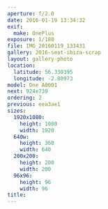 ```yaml
---
aperture: f/2.0
date: 2016-01-19 13:34:32
exif:
  make: OnePlus
exposure: 1/180
file: IMG_20160119_133431
gallery: 2016-seat-ibiza-scrap
layout: gallery-photo
location:
  latitude: 56.330395
  longitude: -2.80973
model: One A0001
next: 924e739
ordering: 2
previous: eea3ae1
sizes:
  1920x1080:
    height: 1080
    width: 1920
  640w:
    height: 360
    width: 640
  200x200:
    height: 200
    width: 200
  96x96:
    height: 96
    width: 96
title: 
---
```

